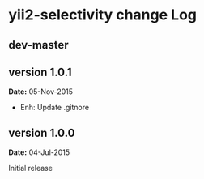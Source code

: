 yii2-selectivity change Log
===========================

dev-master
----------

version 1.0.1
-------------
**Date:** 05-Nov-2015

- Enh: Update .gitnore


version 1.0.0
-------------
**Date:** 04-Jul-2015

Initial release
